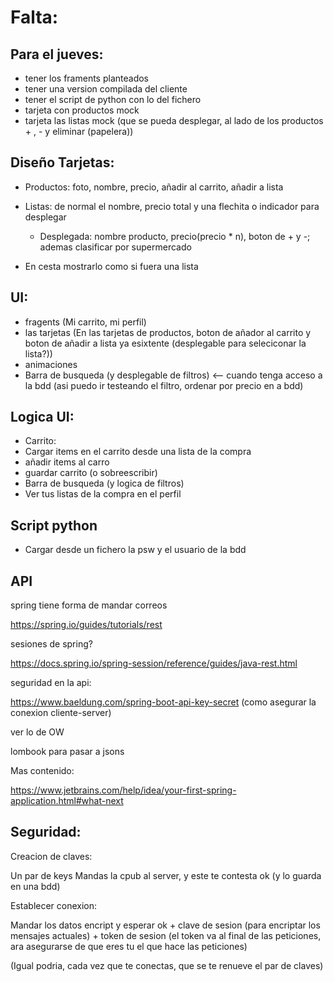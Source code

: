 # Falta:


## Para el jueves:	
  + tener los framents planteados
  + tener una version compilada del cliente
  + tener el script de python con lo del fichero
  + tarjeta con productos mock
  + tarjeta las listas mock (que se pueda desplegar, al lado de los productos + , - y eliminar (papelera))

## Diseño Tarjetas:
  + Productos: foto, nombre, precio, añadir al carrito, añadir a lista
  + Listas: de normal el nombre, precio total y una flechita o indicador para desplegar

    + Desplegada:	nombre producto, precio(precio * n), boton de + y -; ademas clasificar por supermercado
  + En cesta mostrarlo como si fuera una lista


## UI:
+ fragents (Mi carrito, mi perfil) 
+ las tarjetas (En las tarjetas  de productos, boton de añador al carrito y boton de añadir a lista ya esixtente (desplegable para seleciconar la lista?))
+ animaciones 
+ Barra de busqueda (y desplegable de filtros) <-- cuando tenga acceso a la bdd (asi puedo ir testeando el filtro, ordenar por precio en a bdd) 
  
## Logica UI:
+ Carrito:
+ Cargar items en el carrito desde una lista de la compra
+ añadir items al carro
+ guardar carrito (o sobreescribir)
+ Barra de busqueda (y logica de filtros)
+ Ver tus listas de la compra en el perfil

## Script python
+ Cargar desde un fichero la psw y el usuario de la bdd

## API

spring tiene forma de mandar correos

https://spring.io/guides/tutorials/rest

sesiones de spring?

https://docs.spring.io/spring-session/reference/guides/java-rest.html

seguridad en la api:

https://www.baeldung.com/spring-boot-api-key-secret (como asegurar la conexion   cliente-server)

ver lo de OW

lombook para pasar a jsons 

Mas contenido:

https://www.jetbrains.com/help/idea/your-first-spring-application.html#what-next

## Seguridad:
Creacion de claves:

Un par de keys
Mandas la cpub al server, y este te contesta ok (y lo guarda en una bdd)

Establecer conexion:

Mandar los datos encript y esperar ok + clave de sesion (para encriptar los mensajes actuales) + token de sesion (el token va al final de las peticiones, ara asegurarse de que eres tu el que hace las peticiones)

(Igual podria, cada vez que te conectas, que se te renueve el par de claves)



